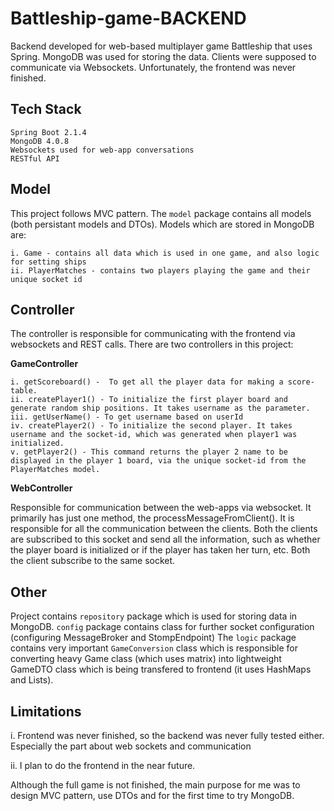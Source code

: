 
# Battleship-game-BACKEND

Backend developed for web-based multiplayer game Battleship that uses Spring. MongoDB was used for storing the data. Clients were supposed to communicate via Websockets.
Unfortunately, the frontend was never finished.
   
    


## Tech Stack

    Spring Boot 2.1.4
    MongoDB 4.0.8
    Websockets used for web-app conversations
    RESTful API


## Model

This project follows MVC pattern. The `model` package contains all models (both persistant models and DTOs).
Models which are stored in MongoDB are:

    i. Game - contains all data which is used in one game, and also logic for setting ships
    ii. PlayerMatches - contains two players playing the game and their unique socket id


## Controller

The controller is responsible for communicating with the frontend via websockets and REST calls. There are two controllers in this project:

**GameController** 

    i. getScoreboard() -  To get all the player data for making a score-table.
    ii. createPlayer1() - To initialize the first player board and generate random ship positions. It takes username as the parameter.
    iii. getUserName() - To get username based on userId
    iv. createPlayer2() - To initialize the second player. It takes username and the socket-id, which was generated when player1 was initialized.
    v. getPlayer2() - This command returns the player 2 name to be displayed in the player 1 board, via the unique socket-id from the PlayerMatches model.


**WebController**
    
Responsible for communication between the web-apps via websocket. It primarily has just one method, the processMessageFromClient(). It is responsible for all the communication between the clients. Both the clients are subscribed to this socket and send all the information, such as whether the player board is initialized or if the player has taken her turn, etc. Both the client subscribe to the same socket.

## Other
Project contains `repository` package which is used for storing data in MongoDB.
`config` package contains class for further socket configuration (configuring MessageBroker and StompEndpoint)
The `logic` package contains very important `GameConversion` class which is responsible for converting heavy Game class (which uses matrix) into lightweight GameDTO class which is being transfered to frontend (it uses HashMaps and Lists).

## Limitations

i. Frontend was never finished, so the backend  was never fully tested either. 
Especially the part about web sockets and communication

ii. I plan to do the frontend in the near future.

Although the full game is not finished, the main purpose for me was to design MVC pattern, use DTOs and for the first time to try MongoDB.

